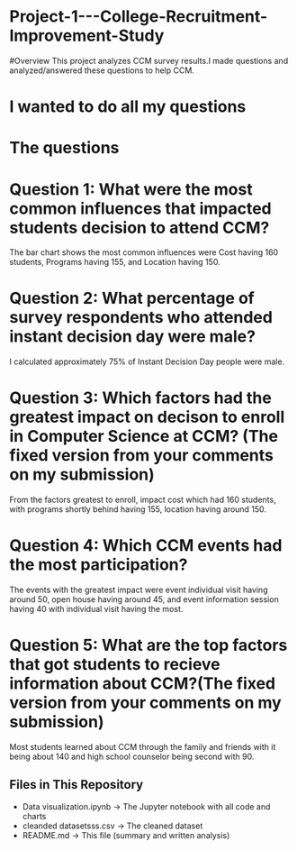 # Project-1---College-Recruitment-Improvement-Study
#Overview
This project analyzes CCM survey results.I made questions and analyzed/answered these questions to help CCM.

# I wanted to do all my questions
# The questions
# Question 1: What were the most common influences that impacted students decision to attend CCM?
The bar chart shows the most common influences were Cost having 160 students, Programs having 155, and Location having 150.

# Question 2: What percentage of survey respondents who attended instant decision day were male?
I calculated approximately 75% of Instant Decision Day people were male. 

# Question 3: Which factors had the greatest impact on decison to enroll in Computer Science at CCM? (The fixed version from your comments on my submission)
From the factors greatest to enroll, impact cost which had 160 students, with programs shortly behind having 155, location having around 150. 

# Question 4: Which CCM events had the most participation?
The events with the greatest impact were event individual visit having around 50, open house having around 45, and event information session having 40 with individual visit having the most.


# Question 5: What are the top factors that got students to recieve information about CCM?(The fixed version from your comments on my submission)
Most students learned about CCM through the family and friends with it being about 140 and high school counselor being second with 90.


## Files in This Repository
- Data visualization.ipynb → The Jupyter notebook with all code and charts  
- cleanded datasetsss.csv → The cleaned dataset  
- README.md → This file (summary and written analysis)

